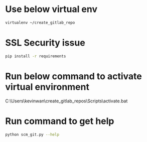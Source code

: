 # Use below virtual env
```bash
virtualenv ~/create_gitlab_repo
```

# SSL Security issue
```bash
pip install -r requirements
```

# Run below command to activate virtual environment
C:\Users\kevinwan\create_gitlab_repos\Scripts\activate.bat

# Run command to get help
```bash
python scm_git.py --help
```